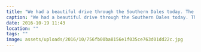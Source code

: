 ```yaml
---
title: "We had a beautiful drive through the Southern Dales today. The weather was a  little overcast but still had to take a couple of shots."
caption: "We had a beautiful drive through the Southern Dales today. The weather was a  little overcast but still had to take a couple of shots."
date: 2016-10-19 11:43
location: ""
tags: ""
image: assets/uploads/2016/10/756fb00ba8156e1f035ce763d01dd22c.jpg
---
```

